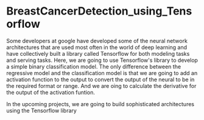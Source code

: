 # BreastCancerDetection_using_Tensorflow

Some developers at google have developed some of the neural network architectures that are used most often in the world of deep learning and have collectively 
built a library called Tensorflow for both modeling tasks and serving tasks. Here, we are going to use Tensorflow's library to develop a simple binary 
classification model. The only difference between the regressive model and the classification model is that we are going to add an activation function to the 
output to convert the output of the neural to be in the required format or range. And we are oing to calculate the derivative for the output of the activation 
funtion. 

In the upcoming projects, we are going to build sophisticated architectures using the Tensorflow library
